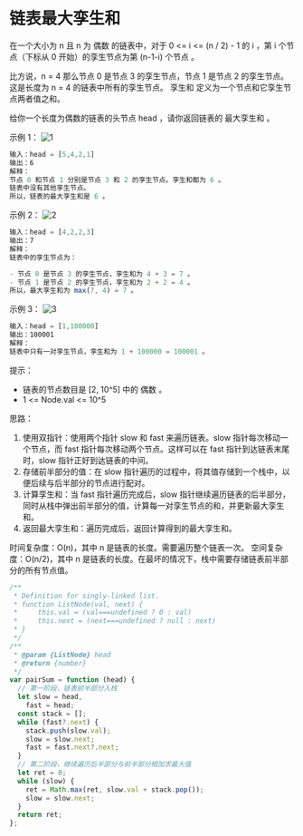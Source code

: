 # 链表最大孪生和

在一个大小为 n 且 n 为 偶数 的链表中，对于 0 <= i <= (n / 2) - 1 的 i ，第 i 个节点（下标从 0 开始）的孪生节点为第 (n-1-i) 个节点 。

比方说，n = 4 那么节点 0 是节点 3 的孪生节点，节点 1 是节点 2 的孪生节点。这是长度为 n = 4 的链表中所有的孪生节点。
孪生和 定义为一个节点和它孪生节点两者值之和。

给你一个长度为偶数的链表的头节点 head ，请你返回链表的 最大孪生和 。

示例 1：
![1](https://assets.leetcode.com/uploads/2021/12/03/eg2drawio.png)

```js
输入：head = [5,4,2,1]
输出：6
解释：
节点 0 和节点 1 分别是节点 3 和 2 的孪生节点。孪生和都为 6 。
链表中没有其他孪生节点。
所以，链表的最大孪生和是 6 。
```

示例 2：
![2](https://assets.leetcode.com/uploads/2021/12/03/eg2drawio.png)

```js
输入：head = [4,2,2,3]
输出：7
解释：
链表中的孪生节点为：

- 节点 0 是节点 3 的孪生节点，孪生和为 4 + 3 = 7 。
- 节点 1 是节点 2 的孪生节点，孪生和为 2 + 2 = 4 。
所以，最大孪生和为 max(7, 4) = 7 。
```

示例 3：
![3](https://assets.leetcode.com/uploads/2021/12/03/eg3drawio.png)

```js
输入：head = [1,100000]
输出：100001
解释：
链表中只有一对孪生节点，孪生和为 1 + 100000 = 100001 。
```

提示：

- 链表的节点数目是 [2, 10^5] 中的 偶数 。
- 1 <= Node.val <= 10^5

思路：

1. 使用双指针：使用两个指针 slow 和 fast 来遍历链表。slow 指针每次移动一个节点，而 fast 指针每次移动两个节点。这样可以在 fast 指针到达链表末尾时，slow 指针正好到达链表的中间。
2. 存储前半部分的值：在 slow 指针遍历的过程中，将其值存储到一个栈中，以便后续与后半部分的节点进行配对。
3. 计算孪生和：当 fast 指针遍历完成后，slow 指针继续遍历链表的后半部分，同时从栈中弹出前半部分的值，计算每一对孪生节点的和，并更新最大孪生和。
4. 返回最大孪生和：遍历完成后，返回计算得到的最大孪生和。

时间复杂度：O(n)，其中 n 是链表的长度。需要遍历整个链表一次。
空间复杂度：O(n/2)，其中 n 是链表的长度。在最坏的情况下，栈中需要存储链表前半部分的所有节点值。

```javascript
/**
 * Definition for singly-linked list.
 * function ListNode(val, next) {
 *     this.val = (val===undefined ? 0 : val)
 *     this.next = (next===undefined ? null : next)
 * }
 */
/**
 * @param {ListNode} head
 * @return {number}
 */
var pairSum = function (head) {
  // 第一阶段，链表前半部分入栈
  let slow = head,
    fast = head;
  const stack = [];
  while (fast?.next) {
    stack.push(slow.val);
    slow = slow.next;
    fast = fast.next?.next;
  }
  // 第二阶段，继续遍历后半部分与前半部分相加求最大值
  let ret = 0;
  while (slow) {
    ret = Math.max(ret, slow.val + stack.pop());
    slow = slow.next;
  }
  return ret;
};
```
